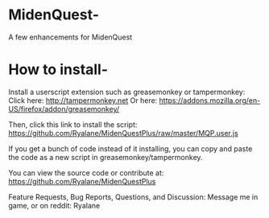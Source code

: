 # MidenQuest-
A few enhancements for MidenQuest

# How to install-
Install a userscript extension such as greasemonkey or tampermonkey:
Click here: http://tampermonkey.net
Or here: https://addons.mozilla.org/en-US/firefox/addon/greasemonkey/

Then, click this link to install the script:
https://github.com/Ryalane/MidenQuestPlus/raw/master/MQP.user.js

If you get a bunch of code instead of it installing, you can copy and paste the code as a new script in greasemonkey/tampermonkey.

You can view the source code or contribute at:
https://github.com/Ryalane/MidenQuestPlus

Feature Requests, Bug Reports, Questions, and Discussion: Message me in game, or on reddit: Ryalane
